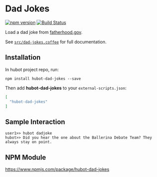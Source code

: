 # Dad Jokes

[![npm version](https://badge.fury.io/js/hubot-dad-jokes.svg)](http://badge.fury.io/js/hubot-dad-jokes) [![Build Status](https://travis-ci.com/stephenyeargin/hubot-dad-jokes.png)](https://travis-ci.com/stephenyeargin/hubot-dad-jokes)

Load a dad joke from [fatherhood.gov](https://fatherhood.gov/).

See [`src/dad-jokes.coffee`](src/dad-jokes.coffee) for full documentation.

## Installation

In hubot project repo, run:

`npm install hubot-dad-jokes --save`

Then add **hubot-dad-jokes** to your `external-scripts.json`:

```json
[
  "hubot-dad-jokes"
]
```

## Sample Interaction

```
user1>> hubot dadjoke
hubot>> Did you hear the one about the Ballerina Debate Team? They always stay on point.
```

## NPM Module

https://www.npmjs.com/package/hubot-dad-jokes
